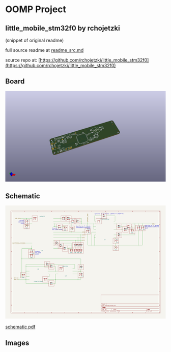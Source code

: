 # OOMP Project  
## little_mobile_stm32f0  by rchojetzki  
  
(snippet of original readme)  
  
  
  full source readme at [readme_src.md](readme_src.md)  
  
source repo at: [https://github.com/rchojetzki/little_mobile_stm32f0](https://github.com/rchojetzki/little_mobile_stm32f0)  
## Board  
  
[![working_3d.png](working_3d_600.png)](working_3d.png)  
## Schematic  
  
[![working_schematic.png](working_schematic_600.png)](working_schematic.png)  
  
[schematic pdf](working_schematic.pdf)  
## Images  
